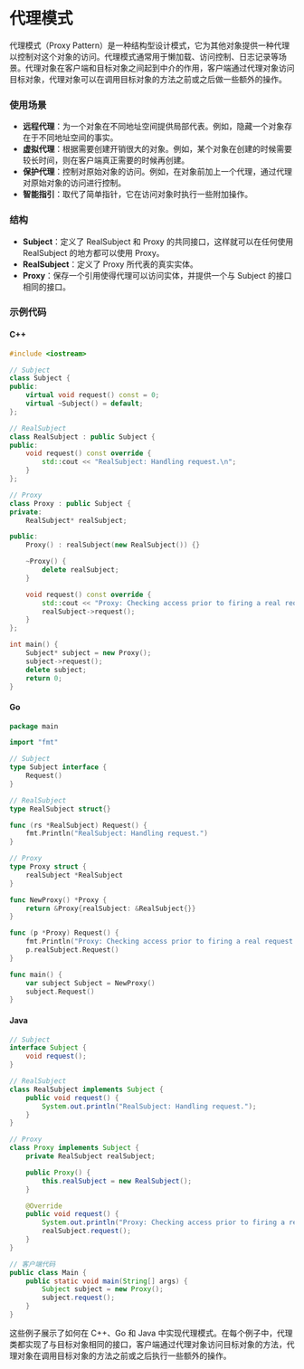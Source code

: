 # 代理模式

代理模式（Proxy Pattern）是一种结构型设计模式，它为其他对象提供一种代理以控制对这个对象的访问。代理模式通常用于懒加载、访问控制、日志记录等场景。代理对象在客户端和目标对象之间起到中介的作用，客户端通过代理对象访问目标对象，代理对象可以在调用目标对象的方法之前或之后做一些额外的操作。

### 使用场景
- **远程代理**：为一个对象在不同地址空间提供局部代表。例如，隐藏一个对象存在于不同地址空间的事实。
- **虚拟代理**：根据需要创建开销很大的对象。例如，某个对象在创建的时候需要较长时间，则在客户端真正需要的时候再创建。
- **保护代理**：控制对原始对象的访问。例如，在对象前加上一个代理，通过代理对原始对象的访问进行控制。
- **智能指引**：取代了简单指针，它在访问对象时执行一些附加操作。

### 结构
- **Subject**：定义了 RealSubject 和 Proxy 的共同接口，这样就可以在任何使用 RealSubject 的地方都可以使用 Proxy。
- **RealSubject**：定义了 Proxy 所代表的真实实体。
- **Proxy**：保存一个引用使得代理可以访问实体，并提供一个与 Subject 的接口相同的接口。

### 示例代码

#### C++
```cpp
#include <iostream>

// Subject
class Subject {
public:
    virtual void request() const = 0;
    virtual ~Subject() = default;
};

// RealSubject
class RealSubject : public Subject {
public:
    void request() const override {
        std::cout << "RealSubject: Handling request.\n";
    }
};

// Proxy
class Proxy : public Subject {
private:
    RealSubject* realSubject;

public:
    Proxy() : realSubject(new RealSubject()) {}

    ~Proxy() {
        delete realSubject;
    }

    void request() const override {
        std::cout << "Proxy: Checking access prior to firing a real request.\n";
        realSubject->request();
    }
};

int main() {
    Subject* subject = new Proxy();
    subject->request();
    delete subject;
    return 0;
}
```

#### Go
```go
package main

import "fmt"

// Subject
type Subject interface {
    Request()
}

// RealSubject
type RealSubject struct{}

func (rs *RealSubject) Request() {
    fmt.Println("RealSubject: Handling request.")
}

// Proxy
type Proxy struct {
    realSubject *RealSubject
}

func NewProxy() *Proxy {
    return &Proxy{realSubject: &RealSubject{}}
}

func (p *Proxy) Request() {
    fmt.Println("Proxy: Checking access prior to firing a real request.")
    p.realSubject.Request()
}

func main() {
    var subject Subject = NewProxy()
    subject.Request()
}
```

#### Java
```java
// Subject
interface Subject {
    void request();
}

// RealSubject
class RealSubject implements Subject {
    public void request() {
        System.out.println("RealSubject: Handling request.");
    }
}

// Proxy
class Proxy implements Subject {
    private RealSubject realSubject;

    public Proxy() {
        this.realSubject = new RealSubject();
    }

    @Override
    public void request() {
        System.out.println("Proxy: Checking access prior to firing a real request.");
        realSubject.request();
    }
}

// 客户端代码
public class Main {
    public static void main(String[] args) {
        Subject subject = new Proxy();
        subject.request();
    }
}
```

这些例子展示了如何在 C++、Go 和 Java 中实现代理模式。在每个例子中，代理类都实现了与目标对象相同的接口，客户端通过代理对象访问目标对象的方法，代理对象在调用目标对象的方法之前或之后执行一些额外的操作。